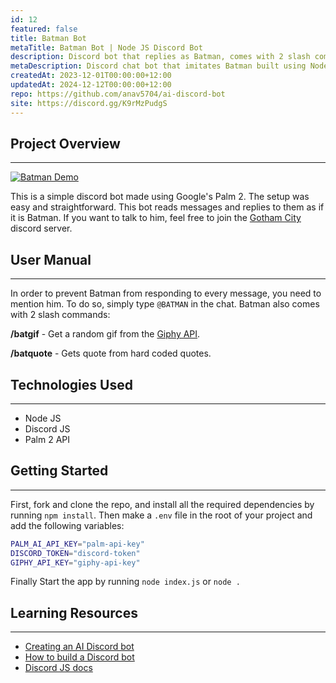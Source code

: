 ```yaml
---
id: 12
featured: false
title: Batman Bot
metaTitle: Batman Bot | Node JS Discord Bot
description: Discord bot that replies as Batman, comes with 2 slash commands.
metaDescription: Discord chat bot that imitates Batman built using Node Js, Discord JS and Palm 2 API with the server hosted on Render.
createdAt: 2023-12-01T00:00:00+12:00
updatedAt: 2024-12-12T00:00:00+12:00
repo: https://github.com/anav5704/ai-discord-bot
site: https://discord.gg/K9rMzPudgS
---
```


## Project Overview

---

[![Batman Demo](./images/batman-demo.webp)](https://discord.gg/K9rMzPudgS)

This is a simple discord bot made using Google's Palm 2. The setup was easy and straightforward. This bot reads messages and replies to them as if it is Batman. If you want to talk to him, feel free to join the [Gotham City](https://discord.gg/K9rMzPudgS) discord server.

## User Manual

---

In order to prevent Batman from responding to every message, you need to mention him. To do so, simply type `@BATMAN` in the chat. Batman also comes with 2 slash commands:

**/batgif** - Get a random gif from the [Giphy API](https://developers.giphy.com/).

**/batquote** - Gets quote from hard coded quotes.

## Technologies Used

---

-   Node JS
-   Discord JS
-   Palm 2 API

## Getting Started

---

First, fork and clone the repo, and install all the required dependencies by running `npm install`. Then make a `.env` file in the root of your project and add the following variables:

```sh
PALM_AI_API_KEY="palm-api-key"
DISCORD_TOKEN="discord-token"
GIPHY_API_KEY="giphy-api-key"
```

Finally Start the app by running `node index.js` or `node .`

## Learning Resources

---

-   [Creating an AI Discord bot](https://www.youtube.com/watch?v=VxD7Lt1eV2U)
-   [How to build a Discord bot](https://www.youtube.com/watch?v=Oy5HGvrxM4o)
-   [Discord JS docs](https://discord.js.org/)
